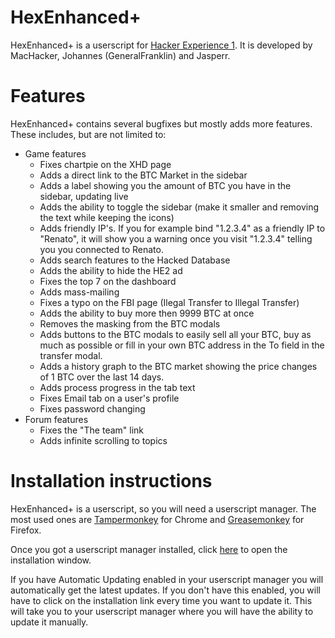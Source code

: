 # HexEnhanced+
HexEnhanced+ is a userscript for [Hacker Experience 1](https://legacy.hackerexperience.com/). It is developed by MacHacker, Johannes (GeneralFranklin) and Jasperr.

# Features
HexEnhanced+ contains several bugfixes but mostly adds more features. These includes, but are not limited to:
- Game features
  * Fixes chartpie on the XHD page
  * Adds a direct link to the BTC Market in the sidebar
  * Adds a label showing you the amount of BTC you have in the sidebar, updating live
  * Adds the ability to toggle the sidebar (make it smaller and removing the text while keeping the icons)
  * Adds friendly IP's. If you for example bind "1.2.3.4" as a friendly IP to "Renato", it will show you a warning once you visit "1.2.3.4" telling you you connected to Renato.
  * Adds search features to the Hacked Database
  * Adds the ability to hide the HE2 ad
  * Fixes the top 7 on the dashboard
  * Adds mass-mailing
  * Fixes a typo on the FBI page (Ilegal Transfer to Illegal Transfer)
  * Adds the ability to buy more then 9999 BTC at once
  * Removes the masking from the BTC modals
  * Adds buttons to the BTC modals to easily sell all your BTC, buy as much as possible or fill in your own BTC address in the To field in the transfer modal.
  * Adds a history graph to the BTC market showing the price changes of 1 BTC over the last 14 days.
  * Adds process progress in the tab text
  * Fixes Email tab on a user's profile
  * Fixes password changing
- Forum features
  * Fixes the "The team" link
  * Adds infinite scrolling to topics

# Installation instructions
HexEnhanced+ is a userscript, so you will need a userscript manager. The most used ones are [Tampermonkey](https://chrome.google.com/webstore/detail/tampermonkey/dhdgffkkebhmkfjojejmpbldmpobfkfo) for Chrome and [Greasemonkey](https://addons.mozilla.org/en-US/firefox/addon/greasemonkey/) for Firefox.

Once you got a userscript manager installed, click [here](https://github.com/Johannes2306/Hex-Enhanced-Plus/raw/master/HexEnhancedPlus.user.js) to open the installation window.

If you have Automatic Updating enabled in your userscript manager you will automatically get the latest updates. If you don't have this enabled, you will have to click on the installation link every time you want to update it. This will take you to your userscript manager where you will have the ability to update it manually.
